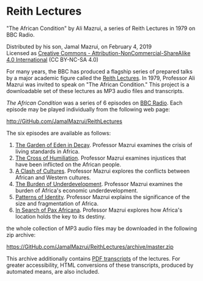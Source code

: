 ﻿# Reith Lectures
"The African Condition" by Ali Mazrui, a series of Reith Lectures in 1979 on BBC Radio.

Distributed by his son, Jamal Mazrui, on February 4, 2019\
Licensed as [Creative Commons - Attribution-NonCommercial-ShareAlike 4.0 International](https://creativecommons.org/licenses/by-nc-sa/4.0/) (CC BY-NC-SA 4.0)

For many years, the BBC has produced a flagship series of prepared talks by a major academic figure called the [Reith Lectures](https://en.wikipedia.org/wiki/Reith_Lectures).  In 1979, Professor Ali Mazrui was invited to speak on "The African Condition."  This project is a downloadable set of these lectures as MP3 audio files and transcripts.

*The African Condition* was a series of 6 episodes on [BBC Radio](https://www.bbc.co.uk/programmes/p00gq1wn).  Each episode may be played individually from the following web page:

<http://GitHub.com/JamalMazrui/ReithLectures>

The six episodes are available as follows:

1. [The Garden of Eden in Decay](https://github.com/jamalmazrui/ReithLectures/raw/master/The%20African%20Condition%20-%20Episode%206%20-%20The%20Garden%20of%20Eden%20in%20Decay.mp3).  Professor Mazrui examines the crisis of living standards in Africa.
2. [The Cross of Humiliation](https://github.com/jamalmazrui/ReithLectures/raw/master/The%20African%20Condition%20-%20Episode%205%20-%20The%20Cross%20of%20Humiliation.mp3).  Professor Mazrui examines injustices that have been inflicted on the African people.
3. [A Clash of Cultures](https://github.com/jamalmazrui/ReithLectures/raw/master/The%20African%20Condition%20-%20Episode%204%20-%20A%20Clash%20of%20Cultures.mp3).  Professor Mazrui explores the conflicts between African and Western cultures.
4. [The Burden of Underdevelopment](https://github.com/jamalmazrui/ReithLectures/raw/master/The%20African%20Condition%20-%20Episode%203%20-%20The%20Burden%20of%20Underdevelopment.mp3).  Professor Mazrui examines the burden of Africa's economic underdevelopment.
5. [Patterns of Identity](https://github.com/jamalmazrui/ReithLectures/raw/master/The%20African%20Condition%20-%20Episode%202%20-%20Patterns%20of%20Identity.mp3).  Professor Mazrui explains the significance of the size and fragmentation of Africa.
6. [In Search of Pax Africana](https://github.com/jamalmazrui/ReithLectures/raw/master/The%20African%20Condition%20-%20Episode%201%20-%20In%20Search%20of%20Pax%20Africana.mp3).  Professor Mazrui explores how Africa's location holds the key to its destiny.

the whole collection of MP3 audio files may be downloaded in the following zip archive:

<https://GitHub.com/JamalMazrui/ReithLectures/archive/master.zip>

This archive additionally contains [PDF transcripts](http://www.bbc.co.uk/radio4/features/the-reith-lectures/transcripts/1970/#y1979) of the lectures.  For greater accessibility, HTML conversions of these transcripts, produced by automated means, are also included.

